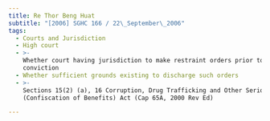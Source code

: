 ```yaml
---
title: Re Thor Beng Huat
subtitle: "[2006] SGHC 166 / 22\_September\_2006"
tags:
  - Courts and Jurisdiction
  - High court
  - >-
    Whether court having jurisdiction to make restraint orders prior to
    conviction
  - Whether sufficient grounds existing to discharge such orders
  - >-
    Sections 15(2) (a), 16 Corruption, Drug Trafficking and Other Serious Crimes
    (Confiscation of Benefits) Act (Cap 65A, 2000 Rev Ed)

---
```


